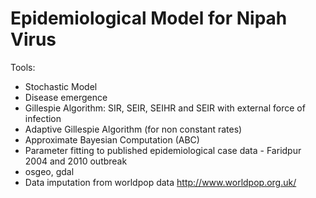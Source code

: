 # Epidemiological Model for Nipah Virus

Tools:
- Stochastic Model 
- Disease emergence
- Gillespie Algorithm: SIR, SEIR, SEIHR and SEIR with external force of infection
- Adaptive Gillespie Algorithm (for non constant rates)
- Approximate Bayesian Computation (ABC)
- Parameter fitting to published epidemiological case data - Faridpur 2004 and 2010 outbreak
- osgeo, gdal
- Data imputation from worldpop data http://www.worldpop.org.uk/ 
